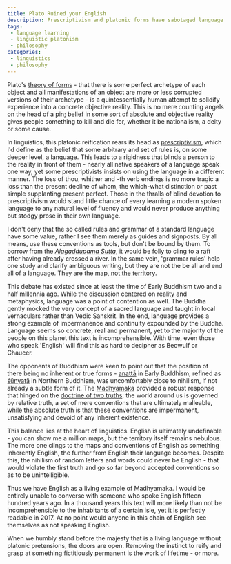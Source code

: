 ```yaml
---
title: Plato Ruined your English 
description: Prescriptivism and platonic forms have sabotaged language learning for generations. We need a linguistic Madhyamaka. 
tags: 
 - language learning
 - linguistic platonism
 - philosophy
categories: 
 - linguistics 
 - philosophy
--- 
```

Plato's [theory of forms][0] - that there is some perfect archetype of each object and all manifestations of an object are more or less corrupted versions of their archetype - is a quintessentially human attempt to solidify experience into a concrete objective reality. This is no mere counting angels on the head of a pin; belief in some sort of absolute and objective reality gives people something to kill and die for, whether it be nationalism, a deity or some cause. 

In linguistics, this platonic reification rears its head as [prescriptivism][1], which I'd define as the belief that some arbitrary and set of rules is, on some deeper level, a language. This leads to a rigidness that blinds a person to the reality in front of them - nearly all native speakers of a language speak one way, yet some prescriptivists insists on using the language in a different manner. The loss of thou, whither and -th verb endings is no more tragic a loss than the present decline of whom, the which-what distinction or past simple supplanting present perfect. Those in the thralls of blind devotion to prescriptivism would stand little chance of every learning a modern spoken language to any natural level of fluency and would never produce anything but stodgy prose in their own language.

I don't deny that the so called rules and grammar of a standard language have some value, rather I see them merely as guides and signposts. By all means, use these conventions as tools, but don't be bound by them. To borrow from the [*Alagaddupama Sutta*][2], it would be folly to cling to a raft after having already crossed a river. In the same vein, 'grammar rules' help one study and clarify ambiguous writing, but they are not the be all and end all of a language. They are the [map, not the territory][3].

This debate has existed since at least the time of Early Buddhism two and a half millennia ago. While the discussion centered on reality and metaphysics, language was a point of contention as well. The Buddha gently mocked the very concept of a sacred language and taught in local vernaculars rather than Vedic Sanskrit. In the end, language provides a strong example of impermanence and continuity expounded by the Buddha. Language seems so concrete, real and permanent, yet to the majority of the people on this planet this text is incomprehensible. With time, even those who speak 'English' will find this as hard to decipher as Beowulf or Chaucer. 

The opponents of Buddhism were keen to point out that the position of there being no inherent or true forms - [anattā][4] in Early Buddhism, refined as [śūnyatā][5] in Northern Buddhism, was uncomfortably close to nihilism, if not already a subtle form of it. The [Madhyamaka][6] provided a robust response that hinged on the [doctrine of two truths][7]: the world around us is governed by relative truth, a set of mere conventions that are ultimately malleable, while the absolute truth is that these conventions are impermanent, unsatisfying and devoid of any inherent existence. 

This balance lies at the heart of linguistics. English is ultimately undefinable - you can show me a million maps, but the territory itself remains nebulous. The more one clings to the maps and conventions of English as something inherently English, the further from English their language becomes. Despite this, the nihilism of random letters and words could never be English - that would violate the first truth and go so far beyond accepted conventions so as to be unintelligible.

Thus we have English as a living example of Madhyamaka. I would be entirely unable to converse with someone who spoke English fifteen hundred years ago. In a thousand years this text will more likely than not be incomprehensible to the inhabitants of a certain isle, yet it is perfectly readable in 2017. At no point would anyone in this chain of English see themselves as not speaking English. 

When we humbly stand before the majesty that is a living language without platonic pretensions, the doors are open. Removing the instinct to reify and grasp at something fictitiously permanent is the work of lifetime - or more.  

[0]: https://en.wikipedia.org/wiki/Theory_of_Forms 
[1]: https://en.wikipedia.org/wiki/Linguistic_prescription 
[2]: http://www.accesstoinsight.org/tipitaka/mn/mn.022.than.html 
[3]: https://en.wikipedia.org/wiki/Map–territory_relation 
[4]: https://en.wikipedia.org/wiki/Anatta 
[5]: https://en.wikipedia.org/wiki/Śūnyatā 
[6]: https://en.wikipedia.org/wiki/Madhyamaka
[7]: https://en.wikipedia.org/wiki/Two_truths_doctrine